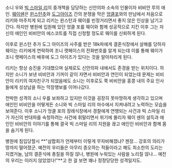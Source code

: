 소니 우와 [빅 스마일 리](%EB%B9%85%20%EC%8A%A4%EB%A7%88%EC%9D%BC%20%EB%A6%AC.md)의
중개책을 담당하는 신안의파 소속의 인물이자 비비안 루의 애인. [웨이쉔](%EC%9B%A8%EC%9D%B4%20%EC%89%94.md)은 [윈스턴추](%EC%9C%88%EC%8A%A4%ED%84%B4%20%EC%B6%94.md)와 [도그아이즈](%EB%8F%84%EA%B7%B8%20%EC%95%84%EC%9D%B4%EC%A6%88.md) 간의 분쟁을 막은 [엉클포](%EC%97%89%ED%81%B4%20%ED%8F%AC.md)와의 만남에서 처음으로 리키와 마주치게 되고 리키는 윈스턴과 웨이를
빈정거리면서 좋지 않은 인상을 남기고 간다. 하지만 병원에 입원해 있던 엉클 포를 웨이와 함께 성공적으로 지킨 이후 그는 자신의 애인인
비비안의 에스코트를 직접 신청할 정도로 웨이를 신뢰하게 된다.

이후로 윈스턴 추가 도그 아이즈의 사주를 받은 18k파에게 결혼식장에서 살해를 당하자 웨이는 리키에게 연락하여 조니 랫페이스의 전화번호를
알게 되는데 이를 통해 웨이가 조니 랫페이스의 배후에 도그 아이즈가 있다는 것을 알아차리게 된다.

리키는 항상 승진을 기대했으며 실제로도 신안의파 내에서도 존경을 받는 위치이다. 하지만 소니가 보낸 비비안과 기꺼이 같이 자면서 비비안과
연인이 되었는데 문제는 비비안이 리키의 여자친구가 되었음에도 소니는 이후로도 쭉 비비안을 홍콩 내의 주요 인사들에게 성상납을 하는 막장행보를
이어나갔다.

천박한 성격의 소니 우를 보좌하고 있지만 이것을 굉장히 못마땅하게 생각하고 있으며 애인인 비비안을 어떻게든 소니와 빅 스마일 리의 마수에서
지켜내려고 노력하는 모습을 보여준다. 이후 소니가 엉클 포의 장례식장에서 경찰에게 연행되는 사건과 빅 스마일 리가 자신의 반대파를 숙청하려는
사건에 휘말리면서 위기에 몰리자 웨이 쉔의 설득과 애인인 비비안의 이야기를 통해 결국 빅 스마일 리의 지원을 끊고 애인인 비비안과 함께 몸을
숨기게 된다.

병원에 침입당할시 **"삼합회가 언제부터 이렇게 무자비해졌냐? 젠장... 강호의 의리가 땅까지 떨어졌군. 예전의 우리들은 아무리 증오하는
적들이라고 해도 최소한의 도리는 지켰거늘, 남의 결혼식에 총질을 하질 않나, 병원에 누워있는 사람을 노리질 않나... 예전의 우리는 이러지
않았었다!"**고 한 걸 보면 꽤나 정정당당한 성격일지도.

